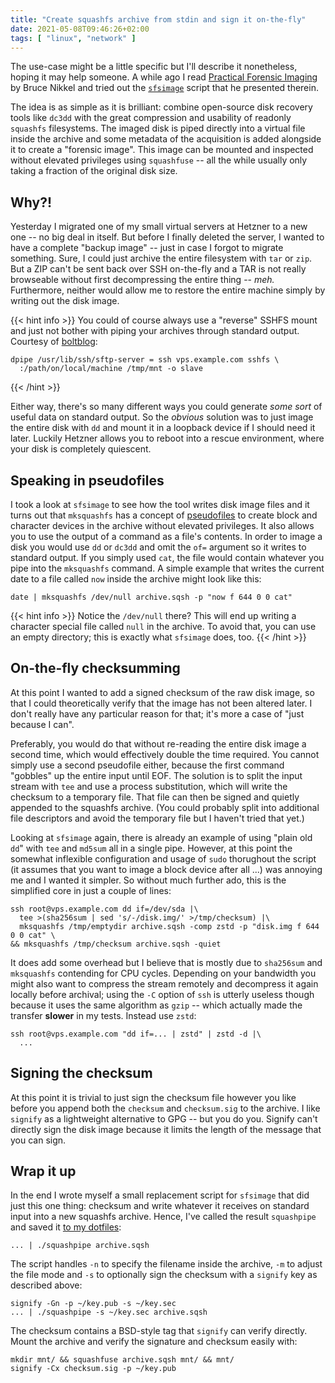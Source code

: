 ```yaml
---
title: "Create squashfs archive from stdin and sign it on-the-fly"
date: 2021-05-08T09:46:26+02:00
tags: [ "linux", "network" ]
---
```


The use-case might be a little specific but I'll describe it nonetheless, hoping it may help someone. A while ago I read [Practical Forensic Imaging](https://nostarch.com/forensicimaging) by Bruce Nikkel and tried out the [`sfsimage`](https://digitalforensics.ch/sfsimage/) script that he presented therein.

The idea is as simple as it is brilliant: combine open-source disk recovery tools like `dc3dd` with the great compression and usability of readonly `squashfs` filesystems. The imaged disk is piped directly into a virtual file inside the archive and some metadata of the acquisition is added alongside it to create a "forensic image". This image can be mounted and inspected without elevated privileges using `squashfuse` -- all the while usually only taking a fraction of the original disk size.

## Why?!

Yesterday I migrated one of my small virtual servers at Hetzner to a new one -- no big deal in itself. But before I finally deleted the server, I wanted to have a complete "backup image" -- just in case I forgot to migrate something. Sure, I could just archive the entire filesystem with `tar` or `zip`. But a ZIP can't be sent back over SSH on-the-fly and a TAR is not really browseable without first decompressing the entire thing -- *meh.* Furthermore, neither would allow me to restore the entire machine simply by writing out the disk image.

{{< hint info >}}
You could of course always use a "reverse" SSHFS mount and just not bother with piping your archives through standard output. Courtesy of [boltblog](https://blog.dhampir.no/content/reverse-sshfs-mounts-fs-push):

    dpipe /usr/lib/ssh/sftp-server = ssh vps.example.com sshfs \
      :/path/on/local/machine /tmp/mnt -o slave
{{< /hint >}}

Either way, there's so many different ways you could generate *some sort* of useful data on standard output. So the *obvious* solution was to just image the entire disk with `dd` and mount it in a loopback device if I should need it later. Luckily Hetzner allows you to reboot into a rescue environment, where your disk is completely quiescent.

## Speaking in pseudofiles

I took a look at `sfsimage` to see how the tool writes disk image files and it turns out that `mksquashfs` has a concept of [pseudofiles](https://github.com/plougher/squashfs-tools/blob/master/RELEASE-READMEs/pseudo-file.example) to create block and character devices in the archive without elevated privileges. It also allows you to use the output of a command as a file's contents. In order to image a disk you would use `dd` or `dc3dd` and omit the `of=` argument so it writes to standard output. If you simply used `cat`, the file would contain whatever you pipe into the `mksquashfs` command. A simple example that writes the current date to a file called `now` inside the archive might look like this:

    date | mksquashfs /dev/null archive.sqsh -p "now f 644 0 0 cat"

{{< hint info >}}
Notice the `/dev/null` there? This will end up writing a character special file called `null` in the archive. To avoid that, you can use an empty directory; this is exactly what `sfsimage` does, too.
{{< /hint >}}

## On-the-fly checksumming

At this point I wanted to add a signed checksum of the raw disk image, so that I could theoretically verify that the image has not been altered later. I don't really have any particular reason for that; it's more a case of "just because I can".

Preferably, you would do that without re-reading the entire disk image a second time, which would effectively double the time required. You cannot simply use a second pseudofile either, because the first command "gobbles" up the entire input until EOF. The solution is to split the input stream with `tee` and use a process substitution, which will write the checksum to a temporary file. That file can then be signed and quietly appended to the squashfs archive. (You could probably split into additional file descriptors and avoid the temporary file but I haven't tried that yet.)

Looking at `sfsimage` again, there is already an example of using "plain old `dd`" with `tee` and `md5sum` all in a single pipe. However, at this point the somewhat inflexible configuration and usage of `sudo` thorughout the script (it assumes that you want to image a block device after all ...) was annoying me and I wanted it simpler. So without much further ado, this is the simplified core in just a couple of lines:

    ssh root@vps.example.com dd if=/dev/sda |\
      tee >(sha256sum | sed 's/-/disk.img/' >/tmp/checksum) |\
      mksquashfs /tmp/emptydir archive.sqsh -comp zstd -p "disk.img f 644 0 0 cat" \
    && mksquashfs /tmp/checksum archive.sqsh -quiet

It does add some overhead but I believe that is mostly due to `sha256sum` and `mksquashfs` contending for CPU cycles. Depending on your bandwidth you might also want to compress the stream remotely and decompress it again locally before archival; using the `-C` option of `ssh` is utterly useless though because it uses the same algorithm as `gzip` -- which actually made the transfer **slower** in my tests. Instead use `zstd`:

    ssh root@vps.example.com "dd if=... | zstd" | zstd -d |\
      ...

## Signing the checksum

At this point it is trivial to just sign the checksum file however you like before you append both the `checksum` and `checksum.sig` to the archive. I like `signify` as a lightweight alternative to GPG -- but you do you. Signify can't directly sign the disk image because it limits the length of the message that you can sign.

## Wrap it up

In the end I wrote myself a small replacement script for `sfsimage` that did just this one thing: checksum and write whatever it receives on standard input into a new squashfs archive. Hence, I've called the result `squashpipe` and saved it [to my dotfiles](https://github.com/ansemjo/dotfiles/blob/master/bash/aliases.d/squashpipe.sh):

    ... | ./squashpipe archive.sqsh

The script handles `-n` to specify the filename inside the archive, `-m` to adjust the file mode and `-s` to optionally sign the checksum with a `signify` key as described above:

    signify -Gn -p ~/key.pub -s ~/key.sec
    ... | ./squashpipe -s ~/key.sec archive.sqsh

The checksum contains a BSD-style tag that `signify` can verify directly. Mount the archive and verify the signature and checksum easily with:

    mkdir mnt/ && squashfuse archive.sqsh mnt/ && mnt/
    signify -Cx checksum.sig -p ~/key.pub
